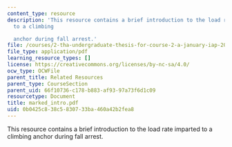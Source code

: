 ```yaml
---
content_type: resource
description: 'This resource contains a brief introduction to the load rate imparted
  to a climbing

  anchor during fall arrest.'
file: /courses/2-tha-undergraduate-thesis-for-course-2-a-january-iap-2007/0b0425c838c5830733ba460a42b2fea8_marked_intro.pdf
file_type: application/pdf
learning_resource_types: []
license: https://creativecommons.org/licenses/by-nc-sa/4.0/
ocw_type: OCWFile
parent_title: Related Resources
parent_type: CourseSection
parent_uid: 66f10736-c178-b883-af93-97a73f6d1c09
resourcetype: Document
title: marked_intro.pdf
uid: 0b0425c8-38c5-8307-33ba-460a42b2fea8
---
```

This resource contains a brief introduction to the load rate imparted to a climbing
anchor during fall arrest.